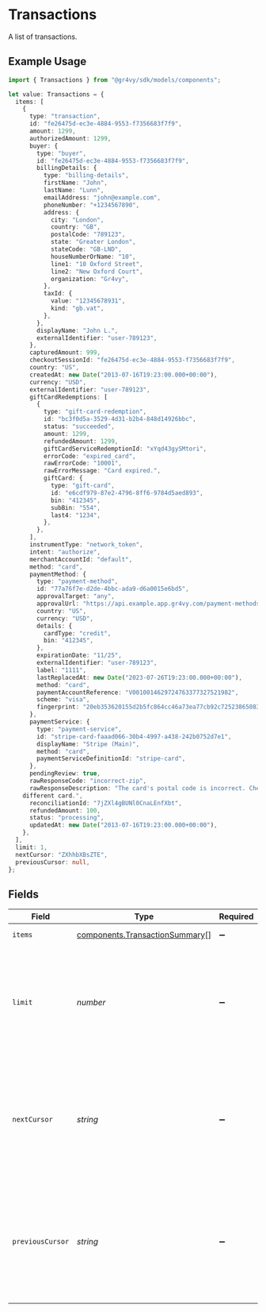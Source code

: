 # Transactions

A list of transactions.

## Example Usage

```typescript
import { Transactions } from "@gr4vy/sdk/models/components";

let value: Transactions = {
  items: [
    {
      type: "transaction",
      id: "fe26475d-ec3e-4884-9553-f7356683f7f9",
      amount: 1299,
      authorizedAmount: 1299,
      buyer: {
        type: "buyer",
        id: "fe26475d-ec3e-4884-9553-f7356683f7f9",
        billingDetails: {
          type: "billing-details",
          firstName: "John",
          lastName: "Lunn",
          emailAddress: "john@example.com",
          phoneNumber: "+1234567890",
          address: {
            city: "London",
            country: "GB",
            postalCode: "789123",
            state: "Greater London",
            stateCode: "GB-LND",
            houseNumberOrName: "10",
            line1: "10 Oxford Street",
            line2: "New Oxford Court",
            organization: "Gr4vy",
          },
          taxId: {
            value: "12345678931",
            kind: "gb.vat",
          },
        },
        displayName: "John L.",
        externalIdentifier: "user-789123",
      },
      capturedAmount: 999,
      checkoutSessionId: "fe26475d-ec3e-4884-9553-f7356683f7f9",
      country: "US",
      createdAt: new Date("2013-07-16T19:23:00.000+00:00"),
      currency: "USD",
      externalIdentifier: "user-789123",
      giftCardRedemptions: [
        {
          type: "gift-card-redemption",
          id: "bc3f0d5a-3529-4d31-b2b4-848d14926bbc",
          status: "succeeded",
          amount: 1299,
          refundedAmount: 1299,
          giftCardServiceRedemptionId: "xYqd43gySMtori",
          errorCode: "expired_card",
          rawErrorCode: "10001",
          rawErrorMessage: "Card expired.",
          giftCard: {
            type: "gift-card",
            id: "e6cdf979-87e2-4796-8ff6-9784d5aed893",
            bin: "412345",
            subBin: "554",
            last4: "1234",
          },
        },
      ],
      instrumentType: "network_token",
      intent: "authorize",
      merchantAccountId: "default",
      method: "card",
      paymentMethod: {
        type: "payment-method",
        id: "77a76f7e-d2de-4bbc-ada9-d6a0015e6bd5",
        approvalTarget: "any",
        approvalUrl: "https://api.example.app.gr4vy.com/payment-methods/ffc88ec9-e1ee-45ba-993d-b5902c3b2a8c/approve",
        country: "US",
        currency: "USD",
        details: {
          cardType: "credit",
          bin: "412345",
        },
        expirationDate: "11/25",
        externalIdentifier: "user-789123",
        label: "1111",
        lastReplacedAt: new Date("2023-07-26T19:23:00.000+00:00"),
        method: "card",
        paymentAccountReference: "V0010014629724763377327521982",
        scheme: "visa",
        fingerprint: "20eb353620155d2b5fc864cc46a73ea77cb92c725238650839da1813fa987a17",
      },
      paymentService: {
        type: "payment-service",
        id: "stripe-card-faaad066-30b4-4997-a438-242b0752d7e1",
        displayName: "Stripe (Main)",
        method: "card",
        paymentServiceDefinitionId: "stripe-card",
      },
      pendingReview: true,
      rawResponseCode: "incorrect-zip",
      rawResponseDescription: "The card's postal code is incorrect. Check the card's postal code or use a
    different card.",
      reconciliationId: "7jZXl4gBUNl0CnaLEnfXbt",
      refundedAmount: 100,
      status: "processing",
      updatedAt: new Date("2013-07-16T19:23:00.000+00:00"),
    },
  ],
  limit: 1,
  nextCursor: "ZXhhbXBsZTE",
  previousCursor: null,
};
```

## Fields

| Field                                                                                                              | Type                                                                                                               | Required                                                                                                           | Description                                                                                                        | Example                                                                                                            |
| ------------------------------------------------------------------------------------------------------------------ | ------------------------------------------------------------------------------------------------------------------ | ------------------------------------------------------------------------------------------------------------------ | ------------------------------------------------------------------------------------------------------------------ | ------------------------------------------------------------------------------------------------------------------ |
| `items`                                                                                                            | [components.TransactionSummary](../../models/components/transactionsummary.md)[]                                   | :heavy_minus_sign:                                                                                                 | A list of transactions.                                                                                            |                                                                                                                    |
| `limit`                                                                                                            | *number*                                                                                                           | :heavy_minus_sign:                                                                                                 | The limit applied to request. This represents the number of items that are at<br/>maximum returned by this request. | 1                                                                                                                  |
| `nextCursor`                                                                                                       | *string*                                                                                                           | :heavy_minus_sign:                                                                                                 | The cursor that represents the next page of results. Use the `cursor` query<br/>parameter to fetch this page of items. | ZXhhbXBsZTE                                                                                                        |
| `previousCursor`                                                                                                   | *string*                                                                                                           | :heavy_minus_sign:                                                                                                 | The cursor that represents the next page of results. Use the `cursor` query<br/>parameter to fetch this page of items. | <nil>                                                                                                              |